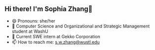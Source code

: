 ## Hi there! I'm Sophia Zhang👋

- 😄 Pronouns: she/her
- 🌱 Computer Science and Organizational and Strategic Management student at WashU
- 🔭 Current SWE intern at Gekko Corporation
- 📫 How to reach me: s.w.zhang@wustl.edu

<!--
**sophiazhang6216/sophiazhang6216** is a ✨ _special_ ✨ repository because its `README.md` (this file) appears on your GitHub profile.

Here are some ideas to get you started:

- 🔭 I’m currently working on ...
- 🌱 I’m currently learning ...
- 👯 I’m looking to collaborate on ...
- 🤔 I’m looking for help with ...
- 💬 Ask me about ...
- 📫 How to reach me: ...
- 😄 Pronouns: ...
- ⚡ Fun fact: ...
-->
